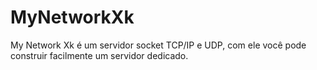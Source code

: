 # MyNetworkXk
My Network Xk é um servidor socket TCP/IP e UDP, com ele você pode construir facilmente um servidor dedicado.